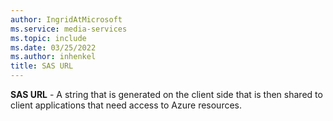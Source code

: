 ```yaml
---
author: IngridAtMicrosoft
ms.service: media-services
ms.topic: include
ms.date: 03/25/2022
ms.author: inhenkel
title: SAS URL
---
```


**SAS URL** - A string that is generated on the client side that is then shared to client applications that need access to Azure resources.
